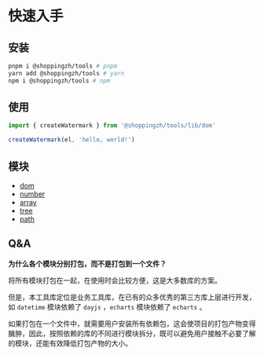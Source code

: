 # 快速入手

## 安装

```bash
pnpm i @shoppingzh/tools # pnpm
yarn add @shoppingzh/tools # yarn
npm i @shoppingzh/tools # npm

```

## 使用

```ts
import { createWatermark } from '@shoppingzh/tools/lib/dom'

createWatermark(el, 'hello, world!')
```

## 模块

- [dom](./api/dom)
- [number](./api/number.md)
- [array](./api/array.md)
- [tree](./api/tree.md)
- [path](./api/path.md)

## Q&A

**为什么各个模块分别打包，而不是打包到一个文件？**

将所有模块打包在一起，在使用时会比较方便，这是大多数库的方案。

但是，本工具库定位是业务工具库，在已有的众多优秀的第三方库上层进行开发，如 `datetime` 模块依赖了 `dayjs` ，`echarts` 模块依赖了 `echarts` 。

如果打包在一个文件中，就需要用户安装所有依赖包，这会使项目的打包产物变得臃肿，因此，按照依赖的库的不同进行模块拆分，既可以避免用户接触不必要了解的模块，还能有效降低打包产物的大小。

